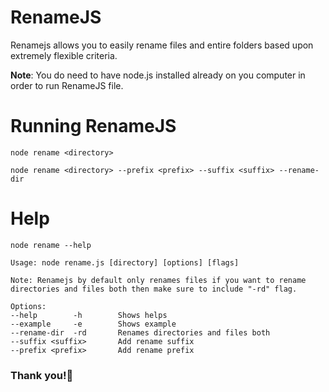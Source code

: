 # **RenameJS**

Renamejs allows you to easily rename files and entire folders based upon extremely flexible criteria.

**Note**: You do need to have node.js installed already on you computer in order to run RenameJS file.

# Running RenameJS

`node rename <directory>`

`node rename <directory> --prefix <prefix> --suffix <suffix> --rename-dir`

# Help

`node rename --help`

```
Usage: node rename.js [directory] [options] [flags]

Note: Renamejs by default only renames files if you want to rename
directories and files both then make sure to include "-rd" flag.

Options:
--help        -h        Shows helps
--example     -e        Shows example
--rename-dir  -rd       Renames directories and files both
--suffix <suffix>       Add rename suffix
--prefix <prefix>       Add rename prefix
```

### **Thank you!💙**
